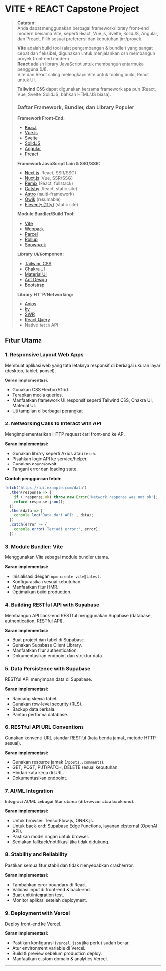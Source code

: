 # VITE + REACT Capstone Project

> **Catatan:**  
> Anda dapat menggunakan berbagai framework/library front-end modern bersama Vite, seperti React, Vue.js, Svelte, SolidJS, Angular, dan Preact. Pilih sesuai preferensi dan kebutuhan tim/proyek.
>
> **Vite** adalah build tool (alat pengembangan & bundler) yang sangat cepat dan fleksibel, digunakan untuk menjalankan dan membangun proyek front-end modern.  
> **React** adalah library JavaScript untuk membangun antarmuka pengguna (UI).  
> Vite dan React saling melengkapi: Vite untuk tooling/build, React untuk UI.  
>
> **Tailwind CSS** dapat digunakan bersama framework apa pun (React, Vue, Svelte, SolidJS, bahkan HTML/JS biasa).
>
> ### Daftar Framework, Bundler, dan Library Populer
>
> **Framework Front-End:**
> - [React](https://react.dev/)
> - [Vue.js](https://vuejs.org/)
> - [Svelte](https://svelte.dev/)
> - [SolidJS](https://www.solidjs.com/)
> - [Angular](https://angular.io/)
> - [Preact](https://preactjs.com/)
>
> **Framework JavaScript Lain & SSG/SSR:**
> - [Next.js](https://nextjs.org/) (React, SSR/SSG)
> - [Nuxt.js](https://nuxt.com/) (Vue, SSR/SSG)
> - [Remix](https://remix.run/) (React, fullstack)
> - [Gatsby](https://www.gatsbyjs.com/) (React, static site)
> - [Astro](https://astro.build/) (multi-framework)
> - [Qwik](https://qwik.builder.io/) (resumable)
> - [Eleventy (11ty)](https://www.11ty.dev/) (static site)
>
> **Module Bundler/Build Tool:**
> - [Vite](https://vitejs.dev/)
> - [Webpack](https://webpack.js.org/)
> - [Parcel](https://parceljs.org/)
> - [Rollup](https://rollupjs.org/)
> - [Snowpack](https://www.snowpack.dev/)
>
> **Library UI/Komponen:**
> - [Tailwind CSS](https://tailwindcss.com/)
> - [Chakra UI](https://chakra-ui.com/)
> - [Material UI](https://mui.com/)
> - [Ant Design](https://ant.design/)
> - [Bootstrap](https://getbootstrap.com/)
>
> **Library HTTP/Networking:**
> - [Axios](https://axios-http.com/)
> - [ky](https://github.com/sindresorhus/ky)
> - [SWR](https://swr.vercel.app/)
> - [React Query](https://tanstack.com/query/latest)
> - Native `fetch` API

## Fitur Utama

### 1. Responsive Layout Web Apps
Membuat aplikasi web yang tata letaknya responsif di berbagai ukuran layar (desktop, tablet, ponsel).

**Saran implementasi:**
- Gunakan CSS Flexbox/Grid.
- Terapkan media queries.
- Manfaatkan framework UI responsif seperti Tailwind CSS, Chakra UI, Material UI.
- Uji tampilan di berbagai perangkat.

### 2. Networking Calls to Interact with API
Mengimplementasikan HTTP request dari front-end ke API.

**Saran implementasi:**
- Gunakan library seperti Axios atau `fetch`.
- Pisahkan logic API ke service/helper.
- Gunakan async/await.
- Tangani error dan loading state.

**Contoh penggunaan fetch:**
```js
fetch('https://api.example.com/data')
  .then(response => {
    if (!response.ok) throw new Error('Network response was not ok');
    return response.json();
  })
  .then(data => {
    console.log('Data dari API:', data);
  })
  .catch(error => {
    console.error('Terjadi error:', error);
  });
```

### 3. Module Bundler: Vite
Menggunakan Vite sebagai module bundler utama.

**Saran implementasi:**
- Inisialisasi dengan `npm create vite@latest`.
- Konfigurasikan sesuai kebutuhan.
- Manfaatkan fitur HMR.
- Optimalkan build production.

### 4. Building RESTful API with Supabase
Membangun API back-end RESTful menggunakan Supabase (database, authentication, RESTful API).

**Saran implementasi:**
- Buat project dan tabel di Supabase.
- Gunakan Supabase Client Library.
- Manfaatkan fitur authentication.
- Dokumentasikan endpoint dan struktur data.

### 5. Data Persistence with Supabase
RESTful API menyimpan data di Supabase.

**Saran implementasi:**
- Rancang skema tabel.
- Gunakan row-level security (RLS).
- Backup data berkala.
- Pantau performa database.

### 6. RESTful API URL Conventions
Gunakan konvensi URL standar RESTful (kata benda jamak, metode HTTP sesuai).

**Saran implementasi:**
- Gunakan resource jamak (`/posts`, `/comments`).
- GET, POST, PUT/PATCH, DELETE sesuai kebutuhan.
- Hindari kata kerja di URL.
- Dokumentasikan endpoint.

### 7. AI/ML Integration
Integrasi AI/ML sebagai fitur utama (di browser atau back-end).

**Saran implementasi:**
- Untuk browser: TensorFlow.js, ONNX.js.
- Untuk back-end: Supabase Edge Functions, layanan eksternal (OpenAI API).
- Pastikan model ringan untuk browser.
- Sediakan fallback/notifikasi jika tidak didukung.

### 8. Stability and Reliability
Pastikan semua fitur stabil dan tidak menyebabkan crash/error.

**Saran implementasi:**
- Tambahkan error boundary di React.
- Validasi input di front-end & back-end.
- Buat unit/integration test.
- Monitor aplikasi setelah deployment.

### 9. Deployment with Vercel
Deploy front-end ke Vercel.

**Saran implementasi:**
- Pastikan konfigurasi (`vercel.json` jika perlu) sudah benar.
- Atur environment variable di Vercel.
- Build & preview sebelum production deploy.
- Manfaatkan custom domain & analytics Vercel.

---